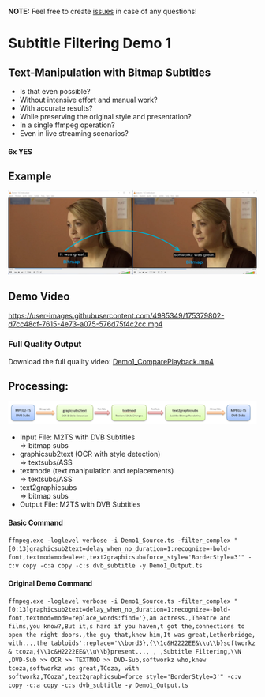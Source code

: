 **NOTE:** Feel free to create [issues](https://github.com/softworkz/SubtitleFilteringDemos/issues?q=is%3Aissue+is%3Aopen+sort%3Aupdated-desc) in case of any questions!

# Subtitle Filtering Demo 1
## Text-Manipulation with Bitmap Subtitles

- Is that even possible?
- Without intensive effort and manual work?
- With accurate results?
- While preserving the original style and presentation?
- In a single ffmpeg operation?
- Even in live streaming scenarios?

#### 6x YES

## Example

![Bitmap To Bitmap Subs](bitmap-to-bitmap-subs.png)


## Demo Video



https://user-images.githubusercontent.com/4985349/175379802-d7cc48cf-7615-4e73-a075-576d75f4c2cc.mp4

### Full Quality Output

Download the full quality video: [Demo1_ComparePlayback.mp4](https://github.com/softworkz/SubtitleFilteringDemos/releases/download/Demo1/Demo1_ComparePlayback.mp4)

## Processing:

![Processing](processing.png)

- Input File: M2TS with DVB Subtitles    
=> bitmap subs    
- graphicsub2text (OCR with style detection)    
=> textsubs/ASS    
- textmode (text manipulation and replacements)    
=> textsubs/ASS    
- text2graphicsubs    
=> bitmap subs    
- Output File: M2TS with DVB Subtitles    



#### Basic Command

`
ffmpeg.exe -loglevel verbose -i Demo1_Source.ts -filter_complex "[0:13]graphicsub2text=delay_when_no_duration=1:recognize=-bold-font,textmod=mode=leet,text2graphicsub=force_style='BorderStyle=3'" -c:v copy -c:a copy -c:s dvb_subtitle -y Demo1_Output.ts
`


#### Original Demo Command

`
ffmpeg.exe -loglevel verbose -i Demo1_Source.ts -filter_complex "[0:13]graphicsub2text=delay_when_no_duration=1:recognize=-bold-font,textmod=mode=replace_words:find='},an actress.,Theatre and films,you know?,But it,s hard if you haven,t got the,connections to open the right doors.,the guy that,knew him,It was great,Letherbridge, with...,the tabloids':replace='\\bord3},{\\1c&H2222EE&\\u\\b}softworkz & tcoza,{\\1c&H2222EE&\\u\\b}present..., , ,Subtitle Filtering,\\N  ,DVD-Sub >> OCR >> TEXTMOD >> DVD-Sub,softworkz who,knew tcoza,softworkz was great,TCoza, with softworkz,TCoza',text2graphicsub=force_style='BorderStyle=3'" -c:v copy -c:a copy -c:s dvb_subtitle -y Demo1_Output.ts
`
